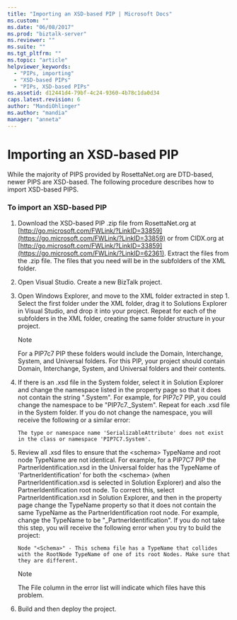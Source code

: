 ```yaml
---
title: "Importing an XSD-based PIP | Microsoft Docs"
ms.custom: ""
ms.date: "06/08/2017"
ms.prod: "biztalk-server"
ms.reviewer: ""
ms.suite: ""
ms.tgt_pltfrm: ""
ms.topic: "article"
helpviewer_keywords:
  - "PIPs, importing"
  - "XSD-based PIPs"
  - "PIPs, XSD-based PIPs"
ms.assetid: d12441d4-79bf-4c24-9360-4b78c1da0d34
caps.latest.revision: 6
author: "MandiOhlinger"
ms.author: "mandia"
manager: "anneta"
---
```

# Importing an XSD-based PIP
While the majority of PIPS provided by RosettaNet.org are DTD-based, newer PIPS are XSD-based. The following procedure describes how to import XSD-based PIPS.

### To import an XSD-based PIP

1.  Download the XSD-based PIP .zip file from RosettaNet.org at [http://go.microsoft.com/FWLink/?LinkID=33859](https://go.microsoft.com/FWLink/?LinkID=33859) or from CIDX.org at [http://go.microsoft.com/FWLink/?LinkID=33859](https://go.microsoft.com/FWLink/?LinkID=62361). Extract the files from the .zip file. The files that you need will be in the subfolders of the XML folder.

2.  Open Visual Studio. Create a new BizTalk project.

3.  Open Windows Explorer, and move to the XML folder extracted in step 1. Select the first folder under the XML folder, drag it to Solutions Explorer in Visual Studio, and drop it into your project. Repeat for each of the subfolders in the XML folder, creating the same folder structure in your project.

    > [!NOTE]
    >  For a PIP7c7 PIP these folders would include the Domain, Interchange, System, and Universal folders. For this PIP, your project should contain Domain, Interchange, System, and Universal folders and their contents.

4.  If there is an .xsd file in the System folder, select it in Solution Explorer and change the namespace listed in the property page so that it does not contain the string ".System". For example, for PIP7c7 PIP, you could change the namespace to be "PIP7c7._System". Repeat for each .xsd file in the System folder. If you do not change the namespace, you will receive the following or a similar error:

    ```
    The type or namespace name 'SerializableAttribute' does not exist in the class or namespace 'PIP7C7.System'.
    ```

5.  Review all .xsd files to ensure that the \<schema\> TypeName and root node TypeName are not identical. For example, for a PIP7C7 PIP the PartnerIdentification.xsd in the Universal folder has the TypeName of 'PartnerIdentification' for both the \<schema\> (when PartnerIdentification.xsd is selected in Solution Explorer) and also the PartnerIdentification root node. To correct this, select PartnerIdentification.xsd in Solution Explorer, and then in the property page change the TypeName property so that it does not contain the same TypeName as the PartnerIdentification root node. For example, change the TypeName to be "_PartnerIdentification". If you do not take this step, you will receive the following error when you try to build the project:

    ```
    Node "<Schema>" - This schema file has a TypeName that collides with the RootNode TypeName of one of its root Nodes. Make sure that they are different.
    ```

    > [!NOTE]
    >  The File column in the error list will indicate which files have this problem.

6.  Build and then deploy the project.